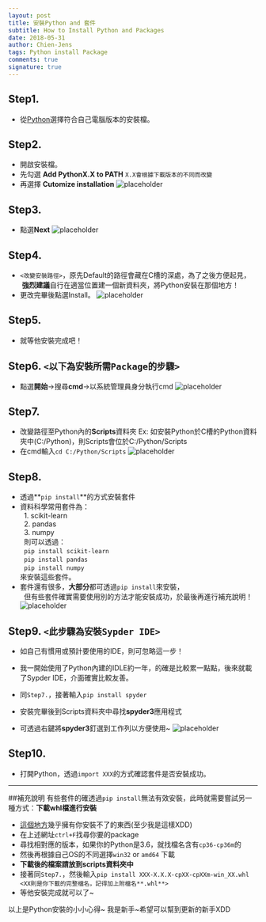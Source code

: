 ```yaml
---
layout: post
title: 安裝Python and 套件
subtitle: How to Install Python and Packages
date: 2018-05-31
author: Chien-Jens
tags: Python install Package
comments: true
signature: true
---
```


## Step1. 
- 從[Python](https://www.python.org/downloads/)選擇符合自己電腦版本的安裝檔。

## Step2. 
- 開啟安裝檔。
- 先勾選 **Add PythonX.X to PATH** `X.X會根據下載版本的不同而改變`
- 再選擇 **Cutomize installation**
![placeholder](/img/pyinstall01.jpg "step2.")

## Step3. 
- 點選**Next**
![placeholder](/img/pyinstall02.jpg "step3.")

## Step4.
- `<改變安裝路徑>`，原先Default的路徑會藏在C槽的深處，為了之後方便起見，<br/>&nbsp;**強烈建議**自行在適當位置建一個新資料夾，將Python安裝在那個地方！
- 更改完畢後點選Install。
![placeholder](/img/pyinstall03.jpg "step4.")

## Step5. 
- 就等他安裝完成吧！

## Step6. `<以下為安裝所需Package的步驟>`
- 點選**開始**→搜尋**cmd**→以系統管理員身分執行cmd
![placeholder](/img/pyinstall04.jpg "step6.")

## Step7.
- 改變路徑至Python內的**Scripts**資料夾
Ex: 如安裝Python於C槽的Python資料夾中(C:/Python)，則Scripts會位於C:/Python/Scripts
- 在cmd輸入`cd C:/Python/Scripts`
![placeholder](/img/pyinstall05.jpg "step7.")

## Step8. 
- 透過**`pip install`**的方式安裝套件
- 資料科學常用套件為：<br/>
&nbsp;&nbsp;1. scikit-learn<br/>
&nbsp;&nbsp;2. pandas<br/>
&nbsp;&nbsp;3. numpy<br/>
&nbsp;&nbsp;則可以透過：<br/>
&nbsp;&nbsp;`pip install scikit-learn`<br/>
&nbsp;&nbsp;`pip install pandas`<br/>
&nbsp;&nbsp;`pip install numpy`<br/>
來安裝這些套件。
- 套件還有很多，**大部分**都可透過`pip install`來安裝，<br/>&nbsp;&nbsp;但有些套件確實需要使用別的方法才能安裝成功，於最後再進行補充說明！
![placeholder](/img/pyinstall06.jpg "step8.")

## Step9. `<此步驟為安裝Sypder IDE>`
- 如自己有慣用或預計要使用的IDE，則可忽略這一步！
- 我一開始使用了Python內建的IDLE約一年，的確是比較累一點點，後來就載了Sypder IDE，介面確實比較友善。

- 同`Step7.`，接著輸入`pip install spyder`
- 安裝完畢後到Scripts資料夾中尋找**spyder3**應用程式
- 可透過右鍵將**spyder3**釘選到工作列以方便使用~
![placeholder](/img/pyinstall07.jpg "step9.")

## Step10. 
- 打開Python，透過`import XXX`的方式確認套件是否安裝成功。

-------------------------------------------------------------------------------------

##補充說明
有些套件的確透過`pip install`無法有效安裝，此時就需要嘗試另一種方式：**下載whl檔進行安裝**
- [這個地方](https://www.lfd.uci.edu/~gohlke/pythonlibs/)幾乎擁有你安裝不了的東西(至少我是這樣XDD)
- 在上述網址`ctrl+F`找尋你要的package
- 尋找相對應的版本，如果你的Python是3.6，就找檔名含有`cp36-cp36m`的
- 然後再根據自己OS的不同選擇`win32` or `amd64` 下載
- **下載後的檔案請放到scripts資料夾中**
- 接著同`Step7.`，然後輸入`pip install XXX‑X.X.X‑cpXX‑cpXXm‑win_XX.whl` `<XX則是你下載的完整檔名，記得加上附檔名**.whl**>`
- 等他安裝完成就可以了~

以上是Python安裝的小小心得~
我是新手~希望可以幫到更新的新手XDD
